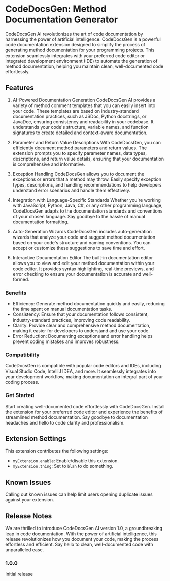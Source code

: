 # CodeDocsGen: Method Documentation Generator

CodeDocsGen AI revolutionizes the art of code documentation by harnessing the power of artificial intelligence. CodeDocsGen is a powerful code documentation extension designed to simplify the process of generating method documentation for your programming projects. This extension seamlessly integrates with your preferred code editor or integrated development environment (IDE) to automate the generation of method documentation, helping you maintain clean, well-documented code effortlessly.

## Features

1. AI-Powered Documentation Generation
   CodeDocsGen AI provides a variety of method comment templates that you can easily insert into your code. These templates are based on industry-standard documentation practices, such as JSDoc, Python docstrings, or JavaDoc, ensuring consistency and readability in your codebase. It understands your code's structure, variable names, and function signatures to create detailed and context-aware documentation.

2. Parameter and Return Value Descriptions
   With CodeDocsGen, you can efficiently document method parameters and return values. The extension prompts you to specify parameter names, data types, descriptions, and return value details, ensuring that your documentation is comprehensive and informative.

3. Exception Handling
   CodeDocsGen allows you to document the exceptions or errors that a method may throw. Easily specify exception types, descriptions, and handling recommendations to help developers understand error scenarios and handle them effectively.

4. Integration with Language-Specific Standards
   Whether you're working with JavaScript, Python, Java, C#, or any other programming language, CodeDocsGen adapts to the documentation standards and conventions of your chosen language. Say goodbye to the hassle of manual documentation formatting.

5. Auto-Generation Wizards
   CodeDocsGen includes auto-generation wizards that analyze your code and suggest method documentation based on your code's structure and naming conventions. You can accept or customize these suggestions to save time and effort.

6. Interactive Documentation Editor
   The built-in documentation editor allows you to view and edit your method documentation within your code editor. It provides syntax highlighting, real-time previews, and error checking to ensure your documentation is accurate and well-formed.

### Benefits

- Efficiency: Generate method documentation quickly and easily, reducing the time spent on manual documentation tasks.
- Consistency: Ensure that your documentation follows consistent, industry-standard practices, improving code readability.
- Clarity: Provide clear and comprehensive method documentation, making it easier for developers to understand and use your code.
- Error Reduction: Documenting exceptions and error handling helps prevent coding mistakes and improves robustness.

### Compatibility

CodeDocsGen is compatible with popular code editors and IDEs, including Visual Studio Code, IntelliJ IDEA, and more. It seamlessly integrates into your development workflow, making documentation an integral part of your coding process.

### Get Started

Start creating well-documented code effortlessly with CodeDocsGen. Install the extension for your preferred code editor and experience the benefits of streamlined method documentation. Say goodbye to documentation headaches and hello to code clarity and professionalism.

## Extension Settings

This extension contributes the following settings:

- `myExtension.enable`: Enable/disable this extension.
- `myExtension.thing`: Set to `blah` to do something.

## Known Issues

Calling out known issues can help limit users opening duplicate issues against your extension.

## Release Notes

We are thrilled to introduce CodeDocsGen AI version 1.0, a groundbreaking leap in code documentation. With the power of artificial intelligence, this release revolutionizes how you document your code, making the process effortless and efficient. Say hello to clean, well-documented code with unparalleled ease.

### 1.0.0

Initial release

